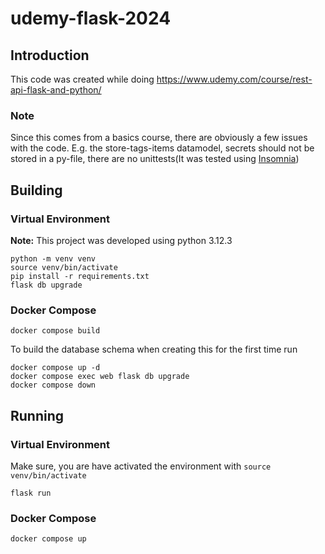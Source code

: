 # udemy-flask-2024

## Introduction

This code was created while doing https://www.udemy.com/course/rest-api-flask-and-python/
### Note
Since this comes from a basics course, there are obviously a few issues with the code. E.g. the store-tags-items datamodel, secrets should not be stored in a py-file, there are no unittests(It was tested using [Insomnia](https://app.insomnia.rest/))

## Building
### Virtual Environment
**Note:** This project was developed using python 3.12.3
```
python -m venv venv 
source venv/bin/activate
pip install -r requirements.txt
flask db upgrade

```

### Docker Compose
```
docker compose build 
```
To build the database schema when creating this for the first time run
```
docker compose up -d
docker compose exec web flask db upgrade
docker compose down
```

## Running
### Virtual Environment
Make sure, you are have activated the environment with `source venv/bin/activate`

```
flask run
```

### Docker Compose
```
docker compose up 
```
